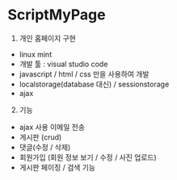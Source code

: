 # ScriptMyPage

1. 개인 홈페이지 구현
- linux mint
- 개발 툴 : visual studio code
- javascript / html / css 만을 사용하여 개발
- localstorage(database 대신) / sessionstorage
- ajax

2. 기능
- ajax 사용 이메일 전송
- 게시판 (crud)
- 댓글(수정 / 삭제)
- 회원가입 (회원 정보 보기 / 수정 / 사진 업로드)
- 게시판 페이징 / 검색 기능
